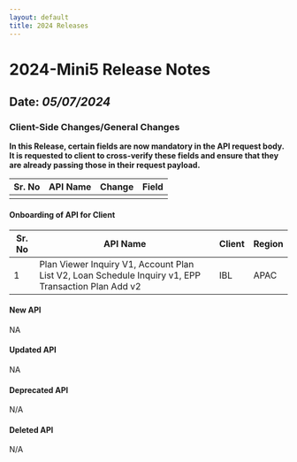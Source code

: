 ```yaml
---
layout: default
title: 2024 Releases
---
```


# 2024-Mini5 Release Notes

## Date: *05/07/2024*

### Client-Side Changes/General Changes


**In this Release, certain fields are now mandatory in the API request body.
It is requested to client to cross-verify these fields and ensure that they are already passing those in their request payload.**

| **Sr. No** | **API Name**                    | **Change**                                                | **Field**                              |
|------------|---------------------------------|-----------------------------------------------------------|----------------------------------------|
|            |                                 |                                                           |                                        |

#### Onboarding of API for Client
| **Sr. No** | **API Name**                    | **Client**                                                | **Region**                             |
|------------|---------------------------------|-----------------------------------------------------------|----------------------------------------|
|      1     |   Plan Viewer Inquiry V1, Account Plan List V2, Loan Schedule Inquiry v1, EPP Transaction Plan Add v2        |                     IBL                                      |      APAC                                  |


#### New API

NA

#### Updated API

NA


#### Deprecated API

N/A

#### Deleted API

N/A
